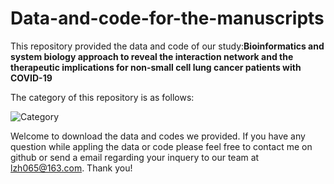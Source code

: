 # Data-and-code-for-the-manuscripts
This repository provided the data and code of our study:**Bioinformatics and system biology approach to reveal the interaction network and the therapeutic implications for non-small cell lung cancer patients with COVID-19**

The category of this repository is as follows:


![Category](https://user-images.githubusercontent.com/85553170/158000983-a6c7fdf0-9803-4e70-b7ce-7bf0b9584245.png)



 Welcome to download the data and codes we provided. If you have any question while appling the data or code please feel free to contact me on github or send a email regarding your inquery to our team at lzh065@163.com. Thank you!

